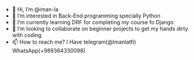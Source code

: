 - 👋 Hi, I’m @iman-la
- 👀 I’m interested in Back-End programming specially Python
- 🌱 I’m currently learning DRF for completing my course fo Django
- 💞️ I’m looking to collaborate on beginner projects to get my hands dirty with coding
- 📫 How to reach me? I Have telegram(@Imanlatfi) WhatsApp(+989364330098)

<!---
iman-la/iman-la is a ✨ special ✨ repository because its `README.md` (this file) appears on your GitHub profile.
You can click the Preview link to take a look at your changes.
--->
